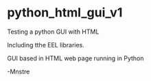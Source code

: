# python_html_gui_v1
Testing a python GUI with HTML

Including tthe EEL libraries.

GUI based in HTML web page running in Python


-Mnstre
